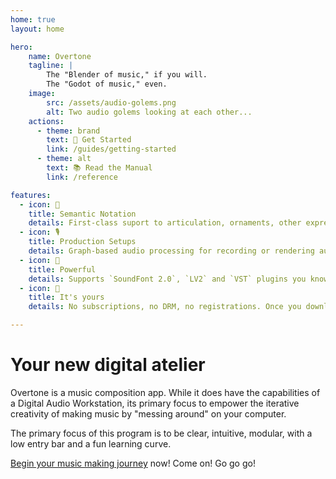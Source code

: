 ```yaml
---
home: true
layout: home

hero:
    name: Overtone
    tagline: |
        The "Blender of music," if you will.
        The "Godot of music," even.
    image:
        src: /assets/audio-golems.png
        alt: Two audio golems looking at each other...
    actions:
      - theme: brand
        text: 🎹 Get Started
        link: /guides/getting-started
      - theme: alt
        text: 📚 Read the Manual
        link: /reference

features:
  - icon: 🎵
    title: Semantic Notation
    details: First-class suport to articulation, ornaments, other expressive notation WITH playback;
  - icon: 🎙️
    title: Production Setups
    details: Graph-based audio processing for recording or rendering audio or live performances;
  - icon: 🎸
    title: Powerful
    details: Supports `SoundFont 2.0`, `LV2` and `VST` plugins you know and love, as well as the brand new `MUSi` format;
  - icon: 🎁
    title: It's yours
    details: No subscriptions, no DRM, no registrations. Once you download it, the editor and your art are yours. Forever.

---
```


# Your new digital atelier

Overtone is a music composition app. While it does have the capabilities of a Digital Audio Workstation,
its primary focus to empower the iterative creativity of making music by "messing around" on your computer.

The primary focus of this program is to be clear, intuitive, modular, with a low entry bar and a fun learning curve. 

[Begin your music making journey](guides/getting-started.md) now! Come on! Go go go!